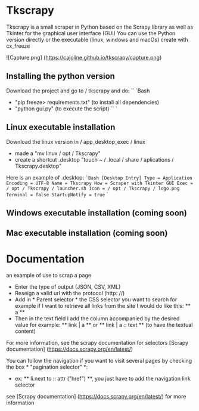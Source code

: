 # Tkscrapy
Tkscrapy is a small scraper in Python based on the Scrapy library as well as Tkinter for the graphical user interface (GUI)
You can use the Python version directly or the executable (linux, windows and macOs) create with cx_freeze

![Capture.png] (https://cajoline.github.io/tkscrapy/capture.png)


## Installing the python version
Download the project and go to / tkscrapy and do:
`` `Bash
- "pip freeze> requirements.txt" (to install all dependencies)
- "python gui.py" (to execute the script)
`` `

## Linux executable installation
Download the linux version in / app_desktop_exec / linux
- made a "mv linux / opt / Tkscrapy"
- create a shortcut .desktop "touch ~ / .local / share / aplications / Tkscrapy.desktop"

Here is an example of .desktop:
`` `Bash
[Desktop Entry]
Type = Application
Encoding = UTF-8
Name = Tkscrapy
How = Scraper with Tkinter GUI
Exec = / opt / Tkscrapy / launcher.sh
Icon = / opt / Tkscrapy / logo.png
Terminal = false
StartupNotify = true
`` `

## Windows executable installation (coming soon)

## Mac executable installation (coming soon)

# Documentation
an example of use to scrap a page
- Enter the type of output (JSON, CSV, XML)
- Reseign a valid url with the protocol (http: //)
- Add in * Parent selector * the CSS selector you want to search for example if I want to retrieve all links from the site I would do like this: ** a **
- Then in the text field I add the column accompanied by the desired value for example: ** link | a ** or ** link | a :: text ** (to have the textual content)

For more information, see the scrapy documentation for selectors [Scrapy documentation] (https://docs.scrapy.org/en/latest/)

You can follow the navigation if you want to visit several pages by checking the box * "pagination selector" *:
- ex: ** li.next to :: attr ("href") **, you just have to add the navigation link selector

see [Scrapy documentation] (https://docs.scrapy.org/en/latest/) for more information
